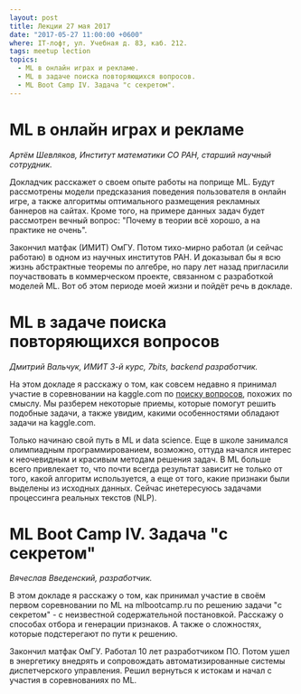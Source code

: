 ```yaml
---
layout: post
title: Лекции 27 мая 2017
date: "2017-05-27 11:00:00 +0600"
where: IT-лофт, ул. Учебная д. 83, каб. 212.
tags: meetup lection
topics:
  - ML в онлайн играх и рекламе.
  - ML в задаче поиска повторяющихся вопросов.
  - ML Boot Camp IV. Задача "с секретом".
---
```


# ML в онлайн играх и рекламе

_Артём Шевляков, Институт математики СО РАН, старший научный сотрудник._

Докладчик расскажет о своем опыте работы на поприще ML. Будут рассмотрены модели предсказания поведения пользователя в онлайн игре, а также алгоритмы оптимального размещения рекламных баннеров на сайтах. Кроме того, на примере данных задач будет рассмотрен вечный вопрос: "Почему в теории всё хорошо, а на практике не очень".

Закончил матфак (ИМИТ) ОмГУ. Потом тихо-мирно работал (и сейчас работаю) в одном из научных институтов РАН. И доказывал бы я всю жизнь абстрактные теоремы по алгебре, но пару лет назад пригласили поучаствовать в коммерческом проекте, связанном с разработкой моделей ML. Вот об этом периоде моей жизни и пойдёт речь в докладе.


# ML в задаче поиска повторяющихся вопросов

_Дмитрий Вальчук, ИМИТ 3-й курс, 7bits, backend разработчик._

На этом докладе я расскажу о том, как совсем недавно я принимал участие в соревновании на kaggle.com по [поиску вопросов](https://www.kaggle.com/c/quora-question-pairs), похожих по смыслу. Мы разберем некоторые приемы, которые помогут решить подобные задачи, а также увидим, какими особенностями обладают задачи на kaggle.com.

Только начинаю свой путь в ML и data science. Еще в школе занимался олимпиадным программированием, возможно, оттуда начался интерес к неочевидным и красивым методам решения задач. В ML больше всего привлекает то, что почти всегда результат зависит не только от того, какой алгоритм используется, а еще от того, какие признаки были выделены из исходных данных. Сейчас инетересуюсь задачами процессинга реальных текстов (NLP).


# ML Boot Camp IV. Задача "с секретом"

_Вячеслав Введенский, разработчик._

В этом докладе я расскажу о том, как принимал участие в своём первом соревновании по ML на mlbootcamp.ru по решению задачи "с секретом" - с неизвестной содержательной постановкой. Расскажу о способах отбора и генерации признаков. А также о сложностях, которые подстерегают по пути к решению.

Закончил матфак ОмГУ. Работал 10 лет разработчиком ПО. Потом ушел в энергетику внедрять и сопровождать автоматизированные системы диспетчерского управления. Решил вернуться к истокам и начал с участия в соревнованиях по ML.
